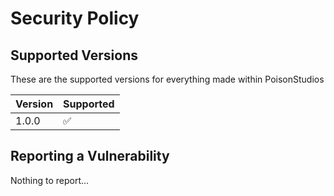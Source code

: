 # Security Policy

## Supported Versions

These are the supported versions for everything made within PoisonStudios

| Version | Supported          |
| ------- | ------------------ |
| 1.0.0   | :white_check_mark: |

## Reporting a Vulnerability
 
 Nothing to report...
